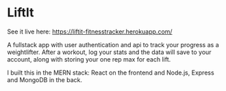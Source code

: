 # LiftIt

See it live here: https://liftit-fitnesstracker.herokuapp.com/

A fullstack app with user authentication and api to track your progress as a weightlifter. After a workout, log your stats and the data will save to your account, along with storing your one rep max for each lift.


I built this in the MERN stack: React on the frontend and Node.js, Express and MongoDB in the back.


